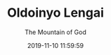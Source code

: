 ---
layout: destination
category: treks-and-other-activities
permalink: /:categories/:title/
date: 2019-11-10 11:59:59 
title: Oldoinyo Lengai
subtitle: "The Mountain of God"

sys:
  icon: 🏞️
  circuit: Northern Circuit
  review: "Lengai, Lake Natron where else?"
  price: N/A
  best_time: 👍 June to October 
  accommodation:
    five_star: "N/A"
    mid_star: "N/A" 
    camp: "N/A"
  image:
    alt: Oldoinyo Lengai
    url: "./img/uploads/oldointo-kibokoland-adventueres.jpg"

image_corousel:
  - image: "./img/uploads/oldointo-kibokoland-adventueres.jpg"

overview:


  intro:
    - paragraph: "Oldonyo Lengai means the (“mountain of God”). This mountain is an active volcanic mountain, located in the northern part of Tanzania, East Africa, at the southern end of Lake Natron. It rises to an elevation of 9,442 feet (2,878 meters) and is one of the many volcanoes situated along the East African Rift Valley system. It contains basalts rich in sodium and potassium and is so alkaline that it lavas resemble washing soda. Eruptions have been recorded from 1880 to 1967 and 2007 to 2008. The volcano has more than one active center and most of the recent eruptions were from its northern crater."

    - paragraph: "This mountain has more than one active center and the most of the recent eruptions were from its northern crater. Subsidiary cones extend out from the center and down its sides. The fertile lower levels of Oldonyo Lengai are planted in vineyards and citrus. The steep higher slopes are covered with oak, birch and beech. Above 6,500 feet a few plants are found scattered among ashes, sand and fragments of lava and slag." 

 
  tour_details:
    when: "open for tours and activities 9 am - 4.30 pm every day of the year"
    duration: "4 Hours"
    language: "English"
    transport: "Toyota Land-cruiser."

  setting:
    activities: " Trekking, Horse and camel riding"
    hashtags: |
      cold lava #️⃣ summit crater #️⃣ 2962 m above the sea level #️⃣ very hot temperature in noon #️⃣ cool temperature at night 
      

  included:
    - item: Lunch
    - item: Transport
    - item: Park fees
    - item: A bottle of water
    - item: Game drive



  excluded:
    - item: Personal items
    - item: International flights
    - item: Tips(tipping guideline)
    - item: Additional accommodation before and at the end of the tour




  remarks:
    - note: "<b>Things to wear</b><br> • Sun hat, • sunglasses, • head torch, • buff or lightweight neck gaiter (for keeping out dust), • rain shell, • light fleece,• long sleeve t shirt x 2, • hiking trousers (zip off style are recommended so you have shorts too), • waterproof trousers,• socks x 3 pairs, • hiking shoes preferably with some decent ankle support, • teva or flip flops for in camp, • walking poles, • gaiters for those that have low cut hiking shoes, • water bottles x 3 enough to hold 3 Liters"
    
    - note: This is not a wheelchair accessible tour.


experience:
  what_to_see:
    - paragraph: "<b>Lake Natron</b> Lake Natron is not only home to beautiful nature,  but also hosts a large Maasai community. And these Maasai community are mixed fro Tanzania community and Kenyan community who maintain their original culture. They  dress on “Maasai shukas” that means a Maasai sheet, sandals from recycled tires, a small machete, walking stick and a belt. And some of them dress the same style not as required customs for climbing Mount Oldonyo Lengai and they succeed climbing the mountain. "

    - paragraph: "Also Lake Natron is a home of flamingo’s family this is where most and many of flamingos do breeding. From June to November the lake itself upwards three million flamingos gather. It’s one of East Africa most stirring wildlife spectacle."

    - paragraph: "Trekking Mount Oldonyo Lengai Trekking Mount Oldonyo Lengai is not easy task since it’s dangerous, back to the history of Mount Oldonyo Lengai it’s an active volcanic mountain. It needs a passionate heart ready for any circumstance since its unpredictable volcanic mountain. It uses three days to do trekking in Mount Oldonyo Lengai."

    - paragraph: "It is possible to walk across the crater floor. The ascent of Oldoinyo Lengai is demanding on account of the day time heat, lack of water, steep and unsuitable slopes of ash and crumbly rocks and considerable height gain. Normally you can start ascending to summit early in the morning and reach to summit at sunrise. Short and a warm jacket are suitable for ascent; also long trousers are good as the summit before dawn can be cold. Access route from the North West allows an early descent to be made from the summit in the morning shadow."

    - paragraph: "Standing at 2,878 meters above the Soda Ash Lake Natron, Mountain of GOD as famous to the Maasai community that inhabit the area, Mountain Oldonyo Lengai is situated in the Ngorongoro highlands and the African Rift valley about 120 kilometers Northwest of Arusha, Tanzania. Best time to climb the mountain is at night when the temperature is low ."

    - paragraph: "<b>Horse and camel riding</b> Camel riding is among the most fascinating adventure in Northern Tanzania. The Camel Safaris are organized from the camel camp located in Mkuru Maasai village; from a few hours to a week-long expedition to Oldonyo Lengai, Ngorongoro highland and Lake Natron. A trip on a camel back through the Maasai land is magical, visitors get a great chance to experience wildlife, Maasai people ‘day to day life’ and the beautiful scenery Horse and camel riding adventures are also organized within and around West Kilimanjaro, Usa River, Meserani Snake Park and Lake Natron area."




  
expect:
  video: 
    url: <iframe width="560" height="315" src="https://www.youtube.com/embed/MZwAfsO21-c" frameborder="0" allow="accelerometer; autoplay; encrypted-media; gyroscope; picture-in-picture" allowfullscreen></iframe>

itinerary:
  - paragraph: "This trip starts anywhere and can be included in 3 to 5 days safaris, early in the morning you will be picked up from the pickup point to begin the journey to Lake Natron. Also the trip might alternatively start and end in Arusha or Nairobi and we can book additional accommodation and internal flights upon requests. "
 
remarks:
  - paragraph: This can be incorporated in other packages too, please create your bucket list and send it to us to we can create you a quote!



---